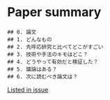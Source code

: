 # Paper summary 

```
## 0. 論文
## 1. どんなもの
## 2. 先呼応研究と比べてどこがすごい
## 3. 技術や手法のキモはどこ？
## 4. どうやって有効だと検証した？
## 5. 議論はある？
## 6. 次に読むべき論文は？
```
[Listed in issue](https://github.com/tkazusa/papers/issues)
